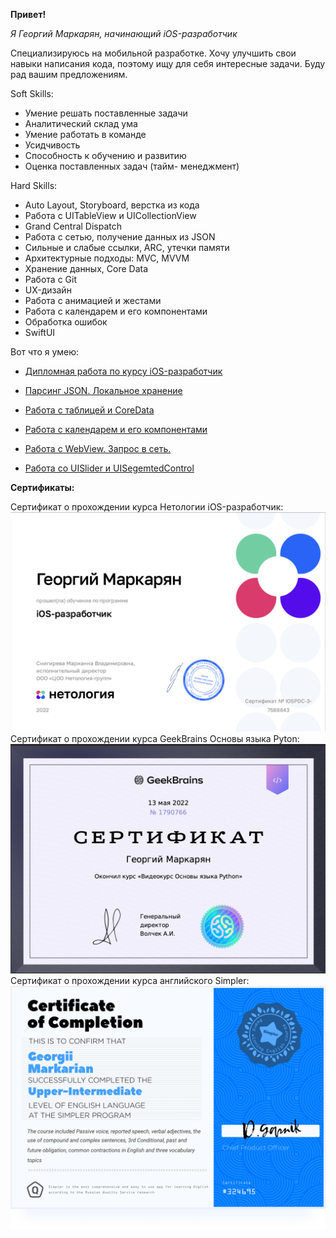 **Привет!**

*Я Георгий Маркарян, начинающий iOS-разработчик*

   Специализируюсь на мобильной разработке. Хочу улучшить свои навыки написания кода, поэтому ищу для себя интересные задачи. Буду рад вашим предложениям.

Soft Skills:
* Умение решать поставленные задачи
* Аналитический склад ума
* Умение работать в команде
* Усидчивость
* Способность к обучению и развитию
* Оценка поставленных задач (тайм- менеджмент)


Hard Skills:

* Auto Layout, Storyboard, верстка из кода
* Работа с UITableView и UICollectionView
* Grand Central Dispatch
* Работа с сетью, получение данных из JSON
* Сильные и слабые ссылки, ARC, утечки памяти
* Архитектурные подходы: MVC, MVVM
* Хранение данных, Core Data
* Работа с Git
* UX-дизайн
* Работа с анимацией и жестами
* Работа с календарем и его компонентами
* Обработка ошибок
* SwiftUI

Вот что я умею:
*  [Дипломная работа по курсу iOS-разработчик](https://github.com/NGrani/ios-homeworks.git)

*  [Парсинг JSON. Локальное хранение](https://github.com/NGrani/JSON-parsing)

*  [Работа с таблицей и CoreData](https://github.com/NGrani/whats-doing-today)

*  [Работа с календарем и его компонентами](https://github.com/NGrani/WhichWasDay)

*  [Работа с WebView. Запрос в сеть.](https://github.com/NGrani/Browser-example)

*  [Работа со UISlider и UISegemtedControl](https://github.com/NGrani/SimpleConverterDegree) 

**Сертификаты:**


Сертификат о прохождении курса Нетологии iOS-разработчик:
![](https://github.com/NGrani/ngrani/blob/main/assets/certificate.png)
Сертификат о прохождении курса GeekBrains Основы языка Pyton:
![](https://github.com/NGrani/ngrani/blob/main/assets/Сертификат%20pyton.png)
Сертификат о прохождении курса английского Simpler:
![](https://github.com/NGrani/ngrani/blob/main/assets/of%20Completion.PNG)
